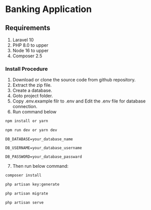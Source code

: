 
# Banking Application

## Requirements

1. Laravel 10
2. PHP 8.0 to upper
3. Node 16 to upper
4. Composer 2.5

### Install Procedure

1. Download or clone the source code from github repository.
2. Extract the zip file.
3. Create a database.
4. Goto project folder.
5. Copy .env.example filr to .env and Edit the .env file for database connection.
6. Run command below
   
```sh
npm install or yarn

npm run dev or yarn dev
```

    DB_DATABASE=your_database_name
    
    DB_USERNAME=your_database_username
    
    DB_PASSWORD=your_database_passward

7. Then run below command:

```sh
composer install

php artisan key:generate

php artisan migrate

php artisan serve
```


